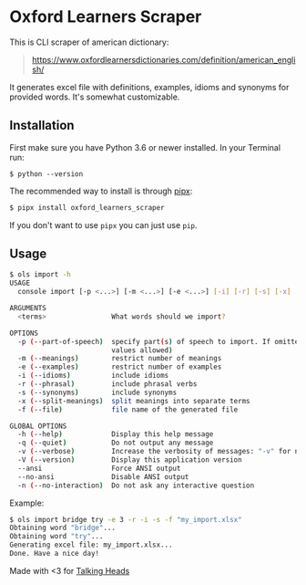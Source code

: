 # Oxford Learners Scraper

This is CLI scraper of american dictionary:

> https://www.oxfordlearnersdictionaries.com/definition/american_english/

It generates excel file with definitions, examples, idioms and synonyms for provided words.
It's somewhat customizable.

## Installation

First make sure you have Python 3.6 or newer installed. In your Terminal run:
    
    $ python --version

The recommended way to install is through [pipx](https://pipxproject.github.io/pipx/):

```bash
$ pipx install oxford_learners_scraper
```

If you don't want to use `pipx` you can just use `pip`.

## Usage

```bash
$ ols import -h        
USAGE
  console import [-p <...>] [-m <...>] [-e <...>] [-i] [-r] [-s] [-x] [-f] <terms1> ... [<termsN>]

ARGUMENTS
  <terms>                What words should we import?

OPTIONS
  -p (--part-of-speech)  specify part(s) of speech to import. If omitted the default one ("_1" suffix) will be imported (multiple
                         values allowed)
  -m (--meanings)        restrict number of meanings
  -e (--examples)        restrict number of examples
  -i (--idioms)          include idioms
  -r (--phrasal)         include phrasal verbs
  -s (--synonyms)        include synonyms
  -x (--split-meanings)  split meanings into separate terms
  -f (--file)            file name of the generated file

GLOBAL OPTIONS
  -h (--help)            Display this help message
  -q (--quiet)           Do not output any message
  -v (--verbose)         Increase the verbosity of messages: "-v" for normal output, "-vv" for more verbose output and "-vvv" for debug
  -V (--version)         Display this application version
  --ansi                 Force ANSI output
  --no-ansi              Disable ANSI output
  -n (--no-interaction)  Do not ask any interactive question
```

Example:

```bash
$ ols import bridge try -e 3 -r -i -s -f "my_import.xlsx"
Obtaining word "bridge"...
Obtaining word "try"...
Generating excel file: my_import.xlsx...
Done. Have a nice day!
```


Made with <3 for [Talking Heads](http://talking-heads.pl/)
